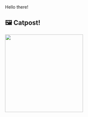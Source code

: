 Hello there!



## 🖼️ Catpost!

<sub>
    <img src="https://cdn2.thecatapi.com/images/1k9.jpg" height="256">
</sub>

